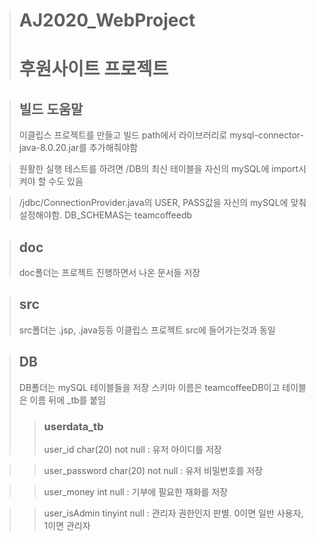 ># AJ2020_WebProject
># 후원사이트 프로젝트

>## 빌드 도움말
> 이클립스 프로젝트를 만들고 빌드 path에서 라이브러리로 mysql-connector-java-8.0.20.jar를 추가해줘야함

> 원활한 실행 테스트를 하려면 /DB의 최신 테이블을 자신의 mySQL에 import시켜야 할 수도 있음

> /jdbc/ConnectionProvider.java의 USER, PASS값을 자신의 mySQL에 맞춰 설정해야함. DB_SCHEMAS는 teamcoffeedb

> 

>## doc
>doc폴더는 프로젝트 진행하면서 나온 문서들 저장

>## src
>src폴더는 .jsp, .java등등 이클립스 프로젝트 src에 들어가는것과 동일 

>## DB
>DB폴더는 mySQL 테이블들을 저장
>스키마 이름은 teamcoffeeDB이고 테이블은 이름 뒤에 _tb를 붙임
>>### userdata_tb
>>user_id char(20) not null : 유저 아이디를 저장

>>user_password char(20) not null : 유저 비밀번호를 저장

>>user_money int null : 기부에 필요한 재화를 저장

>>user_isAdmin tinyint null : 관리자 권한인지 판별. 0이면 일반 사용자, 1이면 관리자